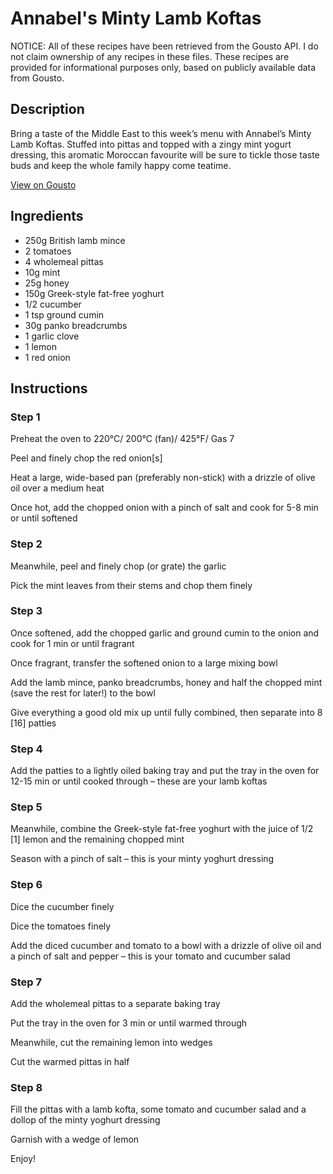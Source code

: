 # Annabel's Minty Lamb Koftas

NOTICE: All of these recipes have been retrieved from the Gousto API. I do not claim ownership of any recipes in these files. These recipes are provided for informational purposes only, based on publicly available data from Gousto.

## Description

Bring a taste of the Middle East to this week’s menu with Annabel’s Minty Lamb Koftas. Stuffed into pittas and topped with a zingy mint yogurt dressing, this aromatic Moroccan favourite will be sure to tickle those taste buds and keep the whole family happy come teatime.

[View on Gousto](https://www.gousto.co.uk/recipes/cookbook/annabels-minty-lamb-koftas)

## Ingredients

- 250g British lamb mince
- 2 tomatoes
- 4 wholemeal pittas
- 10g mint
- 25g honey
- 150g Greek-style fat-free yoghurt
- 1/2 cucumber
- 1 tsp ground cumin
- 30g panko breadcrumbs
- 1 garlic clove
- 1 lemon
- 1 red onion

## Instructions


### Step 1

Preheat the oven to 220&deg;C/ 200&deg;C (fan)/ 425&deg;F/ Gas 7


Peel and finely chop the red onion<span class="text-danger">[s]</span>


Heat a large, wide-based pan (preferably non-stick) with a drizzle of olive oil over a medium heat


Once hot, add the chopped onion with a pinch of salt and cook for 5-8 min or until softened


### Step 2

Meanwhile, peel and finely chop (or grate) the garlic


Pick the mint leaves from their stems and chop them finely


### Step 3

Once softened, add the chopped garlic and ground cumin to the onion and cook for 1 min or until fragrant


Once fragrant, transfer&nbsp;the&nbsp;softened onion to a large mixing bowl


Add the lamb mince, panko breadcrumbs, honey&nbsp;and half the chopped mint (save the rest for later!) to the bowl


Give everything a good old mix up until fully combined, then separate into 8 <span class="text-danger">[16]</span> patties


### Step 4

Add the patties to a lightly oiled baking tray and put the tray in the oven for 12-15 min or until cooked through &ndash; these are your lamb koftas


### Step 5

Meanwhile, combine the Greek-style fat-free yoghurt with the juice of 1/2<span class="text-danger"> [1]</span> lemon and the remaining chopped mint


Season with a pinch of salt&nbsp;&ndash; this is your minty yoghurt dressing&nbsp;


### Step 6

Dice the cucumber finely


Dice the tomatoes<span class="text-danger">&nbsp;</span>finely


Add the diced cucumber and tomato to a bowl with a drizzle of olive oil and a pinch of salt and pepper&nbsp;&ndash; this is your tomato and cucumber salad


### Step 7

Add the wholemeal pittas to a separate baking tray


Put the tray in the oven for 3 min or until warmed through


Meanwhile, cut the remaining lemon into wedges


Cut the warmed pittas in half&nbsp;

### Step 8

Fill the pittas with a lamb kofta, some tomato and cucumber salad and a dollop of the minty yoghurt dressing&nbsp;


Garnish with a wedge of lemon


Enjoy!

